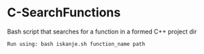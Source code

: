 # C-SearchFunctions
Bash script that searches for a function in a formed C++ project dir
```
Run using: bash iskanje.sh function_name path
```
